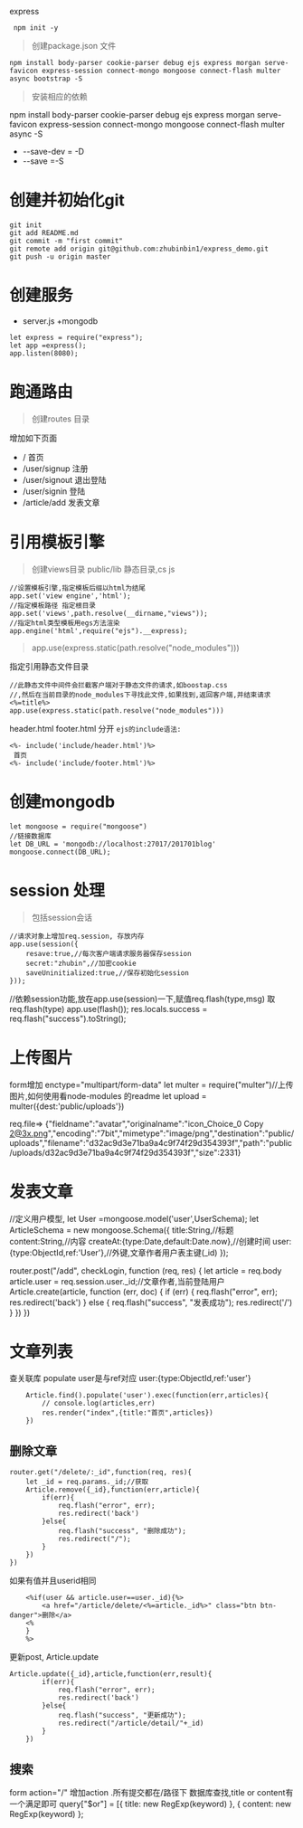express 



```
 npm init -y  
```
>创建package.json 文件
```
npm install body-parser cookie-parser debug ejs express morgan serve-favicon express-session connect-mongo mongoose connect-flash multer async bootstrap -S
```
>安装相应的依赖

npm install body-parser cookie-parser debug ejs express morgan serve-favicon express-session connect-mongo mongoose connect-flash multer async -S
- --save-dev = -D
- --save =-S

# 创建并初始化git
```
git init
git add README.md
git commit -m "first commit"
git remote add origin git@github.com:zhubinbin1/express_demo.git
git push -u origin master
```
# 创建服务

- server.js +mongodb
```
let express = require("express");
let app =express();
app.listen(8080);
```

# 跑通路由
> 创建routes 目录

增加如下页面
 * / 首页
 * /user/signup 注册
 * /user/signout 退出登陆
 * /user/signin 登陆
 * /article/add 发表文章

 # 引用模板引擎
 > 创建views目录 public/lib 静态目录,cs js 
 ```
 //设置模板引擎,指定模板后缀以html为结尾
app.set('view engine','html');
//指定模板路径 指定根目录
app.set('views',path.resolve(__dirname,"views"));
//指定html类型模板用egs方法渲染
app.engine('html',require("ejs").__express);
 ```
> app.use(express.static(path.resolve("node_modules")))

指定引用静态文件目录
```
//此静态文件中间件会拦截客户端对于静态文件的请求,如boostap.css 
//,然后在当前目录的node_modules下寻找此文件,如果找到,返回客户端,并结束请求 <%=title%>
app.use(express.static(path.resolve("node_modules")))
```

header.html footer.html 分开
`ejs的include语法:`
 
```
<%- include('include/header.html')%>
 首页
<%- include('include/footer.html')%>
```



# 创建mongodb
```
let mongoose = require("mongoose")
//链接数据库
let DB_URL = 'mongodb://localhost:27017/201701blog'
mongoose.connect(DB_URL);
```
# session 处理

>包括session会话

```
//请求对象上增加req.session, 存放内存
app.use(session({
    resave:true,//每次客户端请求服务器保存session
    secret:"zhubin",//加密cookie
    saveUninitialized:true,//保存初始化session
}));
```
//依赖session功能,放在app.use(session)一下,赋值req.flash(type,msg) 取req.flash(type)
app.use(flash());
res.locals.success = req.flash("success").toString();


# 上传图片
form增加
enctype="multipart/form-data"
let multer = require("multer")//上传图片,如何使用看node-modules 的readme
let upload = multer({dest:'public/uploads'})

req.file=>
{"fieldname":"avatar","originalname":"icon_Choice_0 Copy 2@3x.png","encoding":"7bit","mimetype":"image/png","destination":"public/uploads","filename":"d32ac9d3e71ba9a4c9f74f29d354393f","path":"public/uploads/d32ac9d3e71ba9a4c9f74f29d354393f","size":2331}

# 发表文章

//定义用户模型,
let User =mongoose.model('user',UserSchema);
let ArticleSchema = new mongoose.Schema({
    title:String,//标题
    content:String,//内容
    createAt:{type:Date,default:Date.now},//创建时间
    user:{type:ObjectId,ref:'User'},//外键,文章作者用户表主键(_id)
});

router.post("/add", checkLogin, function (req, res) {
    let article = req.body
    article.user = req.session.user._id;//文章作者,当前登陆用户
    Article.create(article, function (err, doc) {
        if (err) {
            req.flash("error", err);
            res.redirect('back')
        } else {
            req.flash("success", "发表成功");
            res.redirect('/')
        }
    })
})


# 文章列表
查关联库 populate user是与ref对应   user:{type:ObjectId,ref:'user'}
```
    Article.find().populate('user').exec(function(err,articles){
        // console.log(articles,err)
        res.render("index",{title:"首页",articles})
    })
```

## 删除文章
```
router.get("/delete/:_id",function(req, res){
    let _id = req.params._id;//获取
    Article.remove({_id},function(err,article){
        if(err){
            req.flash("error", err);
            res.redirect('back')
        }else{
            req.flash("success", "删除成功");
            res.redirect("/");
        }
    })
})
```
如果有值并且userid相同
```
    <%if(user && article.user==user._id){%>
        <a href="/article/delete/<%=article._id%>" class="btn btn-danger">删除</a>
    <%
    }
    %>
```
更新post, Article.update
```
Article.update({_id},article,function(err,result){
        if(err){
            req.flash("error", err);
            res.redirect('back')
        }else{
            req.flash("success", "更新成功");
            res.redirect("/article/detail/"+_id)
        }
    })
```

## 搜索
form action="/" 增加action .所有提交都在/路径下
数据库查找,title or content有一个满足即可
 query["$or"] = [{ title: new RegExp(keyword) }, { content: new RegExp(keyword) };
